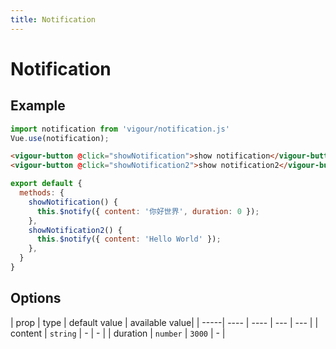 ```yaml
---
title: Notification
---
```


# Notification

## Example

<notification-example-1></notification-example-1>

```javascript
import notification from 'vigour/notification.js'
Vue.use(notification);
```

```html
<vigour-button @click="showNotification">show notification</vigour-button>
<vigour-button @click="showNotification2">show notification2</vigour-button>
```

```javascript
export default {
  methods: {
    showNotification() {
      this.$notify({ content: '你好世界', duration: 0 });
    },
    showNotification2() {
      this.$notify({ content: 'Hello World' });
    },
  }
}
```

## Options

| prop | type | default value | available value|
| -----| ---- | ---- | --- | --- |
| content | `string` | - | - |
| duration | `number` | `3000` | - |

<style>
.vigour-notification {
  z-index: 21;
}
</style>